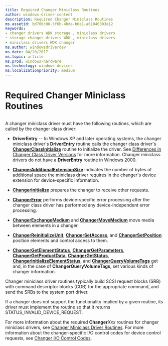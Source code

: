 ```yaml
---
title: Required Changer Miniclass Routines
author: windows-driver-content
description: Required Changer Miniclass Routines
ms.assetid: bd706c00-5f6b-4bda-b6a1-a61046303e12
keywords:
- changer drivers WDK storage , miniclass drivers
- storage changer drivers WDK , miniclass drivers
- miniclass drivers WDK changer
ms.author: windowsdriverdev
ms.date: 04/20/2017
ms.topic: article
ms.prod: windows-hardware
ms.technology: windows-devices
ms.localizationpriority: medium
---
```


# Required Changer Miniclass Routines


## <span id="ddk_required_changer_miniclass_routines_kg"></span><span id="DDK_REQUIRED_CHANGER_MINICLASS_ROUTINES_KG"></span>


A changer miniclass driver must have the following routines, which are called by the changer class driver:

-   **DriverEntry** -- In Windows XP and later operating systems, the changer miniclass driver's **DriverEntry** routine calls the changer class driver's [**ChangerClassInitialize**](https://msdn.microsoft.com/library/windows/hardware/ff551413) routine to initialize the driver. See [Differences in Changer Class Driver Versions](differences-in-changer-class-driver-versions.md) for more information. Changer miniclass drivers do not have a **DriverEntry** routine in Windows 2000.

-   [**ChangerAdditionalExtensionSize**](https://msdn.microsoft.com/library/windows/hardware/ff551400) indicates the number of bytes of additional space the miniclass driver requires in the changer's device extension for device-specific information.

-   [**ChangerInitialize**](https://msdn.microsoft.com/library/windows/hardware/ff551431) prepares the changer to receive other requests.

-   [**ChangerError**](https://msdn.microsoft.com/library/windows/hardware/ff551418) performs device-specific error processing after the changer class driver has performed any device-independent error processing.

-   [**ChangerExchangeMedium**](https://msdn.microsoft.com/library/windows/hardware/ff551421) and [**ChangerMoveMedium**](https://msdn.microsoft.com/library/windows/hardware/ff551436) move media between elements in a changer.

-   [**ChangerReinitializeUnit**](https://msdn.microsoft.com/library/windows/hardware/ff551443), [**ChangerSetAccess**](https://msdn.microsoft.com/library/windows/hardware/ff551447), and [**ChangerSetPosition**](https://msdn.microsoft.com/library/windows/hardware/ff551449) position elements and control access to them.

-   [**ChangerGetElementStatus**](https://msdn.microsoft.com/library/windows/hardware/ff551424), [**ChangerGetParameters**](https://msdn.microsoft.com/library/windows/hardware/ff551425), [**ChangerGetProductData**](https://msdn.microsoft.com/library/windows/hardware/ff551427), [**ChangerGetStatus**](https://msdn.microsoft.com/library/windows/hardware/ff551429), [**ChangerInitializeElementStatus**](https://msdn.microsoft.com/library/windows/hardware/ff551433), and [**ChangerQueryVolumeTags**](https://msdn.microsoft.com/library/windows/hardware/ff551440) get and, in the case of **ChangerQueryVolumeTags**, set various kinds of changer information.

Changer miniclass driver routines typically build SCSI request blocks (SRB) with command descriptor blocks (CDB) for the appropriate command, and send the SRBs to the system port driver.

If a changer does not support the functionality implied by a given routine, its driver must implement the routine so that it returns STATUS\_INVALID\_DEVICE\_REQUEST.

For more information about the required **Changer***Xxx* routines for changer miniclass drivers, see [Changer Miniclass Driver Routines](https://msdn.microsoft.com/library/windows/hardware/ff551472). For more information about the changer-specific I/O control codes for device control requests, see [Changer I/O Control Codes](https://msdn.microsoft.com/library/windows/hardware/ff551469).

 

 




